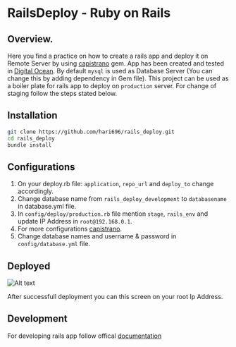 # RailsDeploy - Ruby on Rails

## Overview.

Here you find a practice on how to create a rails app and deploy it on Remote Server by using [capistrano](https://github.com/capistrano/rails "capistrano") gem. App has been created and tested in [Digital Ocean](https://www.digitalocean.com/ "Digital Ocean"). By default `mysql` is used as Database Server (You can change this by adding dependency in Gem file). This project can be used as a boiler plate for rails app to deploy on `production` server. For change of staging follow the steps stated below.

## Installation

```sh
git clone https://github.com/hari696/rails_deploy.git
cd rails_deploy
bundle install
```
## Configurations

1. On your deploy.rb file: `application`, `repo_url` and `deploy_to` change accordingly.
2. Change database name from `rails_deploy_development` to `databasename` in database.yml file.
3. In `config/deploy/production.rb` file mention `stage`, `rails_env` and update IP Address in `root@192.168.0.1`.
4. For more configurations [capistrano](https://github.com/capistrano/rails "capistrano").
5. Change database names and username & password in `config/database.yml` file.

## Deployed

![Alt text](https://raw.githubusercontent.com/hari696/rails_deploy/master/public/deployed_successfully.png "Title")

After successfull deployment you can this screen on your root Ip Address.

## Development

For developing rails app follow offical [documentation](http://guides.rubyonrails.org/ "Rails Guides")